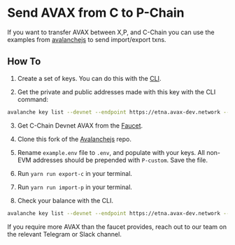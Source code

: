 # Send AVAX from C to P-Chain

If you want to transfer AVAX between X,P, and C-Chain you can use the examples from [avalanchejs](https://github.com/meaghanfitzgerald/avalanchejs) to send import/export txns.

## How To

1. Create a set of keys. You can do this with the [CLI](https://docs.avax.network/tooling/avalanche-cli#key-create).

2. Get the private and public addresses made with this key with the CLI command:

```zsh
avalanche key list --devnet --endpoint https://etna.avax-dev.network --keys <KEYNAME>
```

3. Get C-Chain Devnet AVAX from the [Faucet](https://core.app/tools/testnet-faucet/?subnet=cdevnet&token=cdevnet).

4. Clone this fork of the [Avalanchejs](https://github.com/meaghanfitzgerald/avalanchejs) repo.

5. Rename `example.env` file to `.env`, and populate with your keys. All non-EVM addresses should be prepended with `P-custom`. Save the file.

6. Run `yarn run export-c` in your terminal.

7. Run `yarn run import-p` in your terminal.

8. Check your balance with the CLI.

```zsh
avalanche key list --devnet --endpoint https://etna.avax-dev.network --keys <KEYNAME>
```

If you require more AVAX than the faucet provides, reach out to our team on the relevant Telegram or Slack channel.
